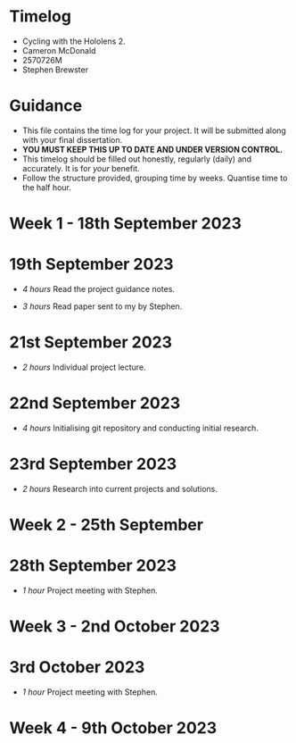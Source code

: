 # Timelog

* Cycling with the Hololens 2.
* Cameron McDonald
* 2570726M
* Stephen Brewster

# Guidance

* This file contains the time log for your project. It will be submitted along with your final dissertation.
* **YOU MUST KEEP THIS UP TO DATE AND UNDER VERSION CONTROL.**
* This timelog should be filled out honestly, regularly (daily) and accurately. It is for *your* benefit.
* Follow the structure provided, grouping time by weeks.  Quantise time to the half hour.

# Week 1 - 18th September 2023

# 19th September 2023

* *4 hours* Read the project guidance notes.

* *3 hours* Read paper sent to my by Stephen.

# 21st September 2023

* *2 hours* Individual project lecture.

# 22nd September 2023

* *4 hours* Initialising git repository and conducting initial research.

# 23rd September 2023

* *2 hours* Research into current projects and solutions.

# Week 2 - 25th September

# 28th September 2023

* *1 hour* Project meeting with Stephen.

# Week 3 - 2nd October 2023

# 3rd October 2023

* *1 hour* Project meeting with Stephen.

# Week 4 - 9th October 2023
